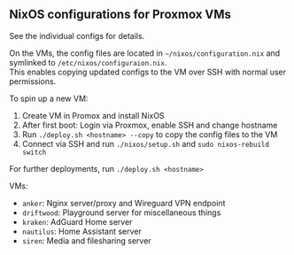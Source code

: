 ## NixOS configurations for Proxmox VMs

See the individual configs for details.

On the VMs, the config files are located in `~/nixos/configuration.nix` and symlinked to `/etc/nixos/configuraion.nix`.  
This enables copying updated configs to the VM over SSH with normal user permissions.

To spin up a new VM:

1. Create VM in Promox and install NixOS
2. After first boot: Login via Proxmox, enable SSH and change hostname
3. Run `./deploy.sh <hostname> --copy` to copy the config files to the VM
4. Connect via SSH and run `./nixos/setup.sh` and `sudo nixos-rebuild switch`

For further deployments, run `./deploy.sh <hostname>`

VMs:

- `anker`: Nginx server/proxy and Wireguard VPN endpoint
- `driftwood`: Playground server for miscellaneous things
- `kraken`: AdGuard Home server
- `nautilus`: Home Assistant server
- `siren`: Media and filesharing server
